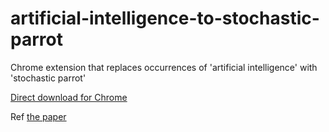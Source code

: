 artificial-intelligence-to-stochastic-parrot
=============

Chrome extension that replaces occurrences of 'artificial intelligence' with 'stochastic parrot'

[Direct download for Chrome](https://github.com/tageborg/artificial-intelligence-to-stochastic-parrot/blob/master/artificial-intelligence-to-stochastic-parrot)

Ref [the paper](https://dl.acm.org/doi/pdf/10.1145/3442188.3445922)